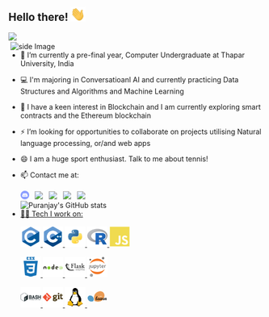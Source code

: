 ## Hello there!  <img src="https://github.com/purjaysin/purjaysin/blob/main/media/Hi.gif" width="29px">
<img src="https://komarev.com/ghpvc/?username=SubhavBatra&color=red" />
<img src="https://i.imgur.com/mVIr207.gif" alt="side Image" align="right" width="500" height="auto" />

- 🏦 I’m currently a pre-final year, Computer Undergraduate at Thapar University, India
- 💻 I'm majoring in Conversatioanl AI and currently practicing Data Structures and Algorithms and Machine Learning
- 🤔 I have a keen interest in Blockchain and I am currently exploring smart contracts and the Ethereum blockchain
- ⚡ I’m looking for opportunities to collaborate on projects utilising Natural language processing, or/and web apps
- 😄 I am a huge sport enthusiast. Talk to me about tennis! 
- 📫 Contact me at: <br><br>
  [<img src="https://github.com/purjaysin/purjaysin/blob/main/media/discord-round.svg" width="3.5%"/>](https://discordapp.com/users/623780845337051176)  &nbsp; [<img src="https://img.icons8.com/color/48/000000/twitter.png" width="3.5%"/>](https://twitter.com/purjaysin)  &nbsp; [<img src="https://img.icons8.com/color/48/000000/linkedin.png" width="3.5%"/>](https://www.linkedin.com/in/singhpuranjay/)  &nbsp; [<img src="https://img.icons8.com/fluent/48/000000/instagram-new.png" width="3.5%"/>](https://www.instagram.com/purjaysin/)  &nbsp; <a href="mailto:singh.puranjay14@gmail.com"> <img src="https://img.icons8.com/fluent/48/000000/gmail.png" width="3.5%"/>
  <br>
  <img width="500" height="auto" align="right" alt="Puranjay's GitHub stats" src="https://github-readme-stats.vercel.app/api?username=purjaysin&show_icons=true&theme=react&count_private=true&include_all_commits=true" />

- 🧑‍💻 Tech I work on: <br><br>
  <img height="40" src="https://raw.githubusercontent.com/devicons/devicon/master/icons/c/c-original.svg"></code>
  <img height="40" src="https://raw.githubusercontent.com/devicons/devicon/master/icons/cplusplus/cplusplus-original.svg"></code>
  <img height="40" src="https://raw.githubusercontent.com/github/explore/80688e429a7d4ef2fca1e82350fe8e3517d3494d/topics/python/python.png"></code>
  <img height="40" src="https://raw.githubusercontent.com/devicons/devicon/master/icons/r/r-original.svg"></code>
  <img height="40" src="https://raw.githubusercontent.com/devicons/devicon/master/icons/javascript/javascript-plain.svg"></code><br><br>
  <img height="40" src="https://raw.githubusercontent.com/devicons/devicon/master/icons/css3/css3-plain-wordmark.svg"></code>
  <img height="40" src="https://raw.githubusercontent.com/devicons/devicon/master/icons/nodejs/nodejs-original-wordmark.svg"></code>
  <img height="40" src="https://raw.githubusercontent.com/github/explore/80688e429a7d4ef2fca1e82350fe8e3517d3494d/topics/flask/flask.png"></code>
  <img height="40" src="https://raw.githubusercontent.com/github/explore/80688e429a7d4ef2fca1e82350fe8e3517d3494d/topics/jupyter-notebook/jupyter-notebook.png"></code><br><br>
  <img height="40" src="https://raw.githubusercontent.com/github/explore/80688e429a7d4ef2fca1e82350fe8e3517d3494d/topics/bash/bash.png"></code>
  <img height="40" src="https://raw.githubusercontent.com/github/explore/80688e429a7d4ef2fca1e82350fe8e3517d3494d/topics/git/git.png"></code>
  <img height="40" src="https://raw.githubusercontent.com/github/explore/80688e429a7d4ef2fca1e82350fe8e3517d3494d/topics/linux/linux.png"></code>
  <img height="40" src="https://raw.githubusercontent.com/github/explore/80688e429a7d4ef2fca1e82350fe8e3517d3494d/topics/scikit-learn/scikit-learn.png"></code>
